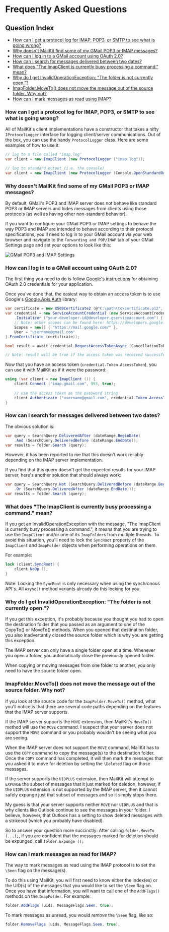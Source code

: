 # Frequently Asked Questions

## Question Index

* [How can I get a protocol log for IMAP, POP3, or SMTP to see what is going wrong?](#ProtocolLog)
* [Why doesn't MailKit find some of my GMail POP3 or IMAP messages?](#GMailHiddenMessages)
* [How can I log in to a GMail account using OAuth 2.0?](#GMailOAuth2)
* [How can I search for messages delivered between two dates?](#SearchBetween2Dates)
* [What does "The ImapClient is currently busy processing a command." mean?](#ImapClientBusy)
* [Why do I get InvalidOperationException: "The folder is not currently open."?](#FolderNotOpenException)
* [ImapFolder.MoveTo() does not move the message out of the source folder. Why not?](#MoveDoesNotMove)
* [How can I mark messages as read using IMAP?](#MarkAsRead)

### <a name="ProtocolLog">How can I get a protocol log for IMAP, POP3, or SMTP to see what is going wrong?</a>

All of MailKit's client implementations have a constructor that takes a nifty `IProtocolLogger`
interface for logging client/server communications. Out of the box, you can use the
handy `ProtocolLogger` class. Here are some examples of how to use it:

```csharp
// log to a file called 'imap.log'
var client = new ImapClient (new ProtocolLogger ("imap.log"));
```

```csharp
// log to standard output (i.e. the console)
var client = new ImapClient (new ProtocolLogger (Console.OpenStandardOutput ()));
```

### <a name="GMailHiddenMessages">Why doesn't MailKit find some of my GMail POP3 or IMAP messages?</a>

By default, GMail's POP3 and IMAP server does not behave like standard POP3 or IMAP servers
and hides messages from clients using those protocols (as well as having other non-standard
behavior).

If you want to configure your GMail POP3 or IMAP settings to behave the way POP3 and IMAP are
intended to behave according to their protocol specifications, you'll need to log in to your
GMail account via your web browser and navigate to the `Forwarding and POP/IMAP` tab of your
GMail Settings page and set your options to look like this:

![GMail POP3 and IMAP Settings](http://content.screencast.com/users/jeff.xamarin/folders/Jing/media/7d50dada-6cb0-4ab1-b117-8600fb5e07d4/00000022.png "GMail POP3 and IMAP Settings")

### <a name="GMailOAuth2">How can I log in to a GMail account using OAuth 2.0?</a>

The first thing you need to do is follow
[Google's instructions](https://developers.google.com/accounts/docs/OAuth2) 
for obtaining OAuth 2.0 credentials for your application.

Once you've done that, the easiest way to obtain an access token is to use Google's 
[Google.Apis.Auth](https://www.nuget.org/packages/Google.Apis.Auth/) library:

```csharp
var certificate = new X509Certificate2 (@"C:\path\to\certificate.p12", "password", X509KeyStorageFlags.Exportable);
var credential = new ServiceAccountCredential (new ServiceAccountCredential
    .Initializer ("your-developer-id@developer.gserviceaccount.com") {
    // Note: other scopes can be found here: https://developers.google.com/gmail/api/auth/scopes
    Scopes = new[] { "https://mail.google.com/" },
    User = "username@gmail.com"
}.FromCertificate (certificate));

bool result = await credential.RequestAccessTokenAsync (CancellationToken.None);

// Note: result will be true if the access token was received successfully
```

Now that you have an access token (`credential.Token.AccessToken`), you can use it with MailKit as if it were
the password:

```csharp
using (var client = new ImapClient ()) {
    client.Connect ("imap.gmail.com", 993, true);
    
    // use the access token as the password string
    client.Authenticate ("username@gmail.com", credential.Token.AccessToken);
}
```

### <a name="SearchBetween2Dates">How can I search for messages delivered between two dates?</a>

The obvious solution is:

```csharp
var query = SearchQuery.DeliveredAfter (dateRange.BeginDate)
    .And (SearchQuery.DeliveredBefore (dateRange.EndDate));
var results = folder.Search (query);
```

However, it has been reported to me that this doesn't work reliably depending on the IMAP server implementation.

If you find that this query doesn't get the expected results for your IMAP server, here's another solution that
should always work:

```csharp
var query = SearchQuery.Not (SearchQuery.DeliveredBefore (dateRange.BeginDate)
    .Or (SearchQuery.DeliveredAfter (dateRange.EndDate)));
var results = folder.Search (query);
```

### <a name="ImapClientBusy">What does "The ImapClient is currently busy processing a command." mean?</a>

If you get an InvalidOperationException with the message, "The ImapClient is currently busy processing a
command.", it means that you are trying to use the `ImapClient` and/or one of its `ImapFolder`s from multiple
threads.
To avoid this situation, you'll need to lock the `SyncRoot` property of the `ImapClient` and `ImapFolder`
objects when performing operations on them.

For example:

```csharp
lock (client.SyncRoot) {
    client.NoOp ();
}
```

Note: Locking the `SyncRoot` is only necessary when using the synchronous API's. All `Async()` method variants
already do this locking for you.

### <a name="FolderNotOpenException">Why do I get InvalidOperationException: "The folder is not currently open."?</a>

If you get this exception, it's probably because you thought you had to open the destination folder that you
passed as an argument to one of the CopyTo() or MoveTo() methods. When you opened that destination folder, you
also inadvertantly closed the source folder which is why you are getting this exception.

The IMAP server can only have a single folder open at a time. Whenever you open a folder, you automatically
close the previously opened folder.

When copying or moving messages from one folder to another, you only need to have the source folder open.

### <a name="MoveDoesNotMove">ImapFolder.MoveTo() does not move the message out of the source folder. Why not?</a>

If you look at the source code for the `ImapFolder.MoveTo()` method, what you'll notice is that
there are several code paths depending on the features that the IMAP server supports.

If the IMAP server supports the `MOVE` extension, then MailKit's `MoveTo()` method will use the
`MOVE` command. I suspect that your server does not support the `MOVE` command or you probably
wouldn't be seeing what you are seeing.

When the IMAP server does not support the `MOVE` command, MailKit has to use the `COPY` command to
copy the message(s) to the destination folder. Once the `COPY` command has completed, it will then
mark the messages that you asked it to move for deletion by setting the `\Deleted` flag on those
messages.

If the server supports the `UIDPLUS` extension, then MailKit will attempt to `EXPUNGE` the subset of
messages that it just marked for deletion, however, if the `UIDPLUS` extension is not supported by the
IMAP server, then it cannot safely expunge just that subset of messages and so it simply stops there.

My guess is that your server supports neither `MOVE` nor `UIDPLUS` and that is why clients like Outlook
continue to see the messages in your folder. I believe, however, that Outlook has a setting to show
deleted messages with a strikeout (which you probably have disabled).

So to answer your question more succinctly: After calling `folder.MoveTo (...);`, if you are confident
that the messages marked for deletion should be expunged, call `folder.Expunge ();`

### <a name="MarkAsRead">How can I mark messages as read for IMAP?</a>

The way to mark messages as read using the IMAP protocol is to set the `\Seen` flag on the message(s).

To do this using MailKit, you will first need to know either the index(es) or the UID(s) of the messages
that you would like to set the `\Seen` flag on. Once you have that information, you will want to call
one of the `AddFlags()` methods on the `ImapFolder`. For example:

```csharp
folder.AddFlags (uids, MessageFlags.Seen, true);
```

To mark messages as unread, you would *remove* the `\Seen` flag, like so:

```csharp
folder.RemoveFlags (uids, MessageFlags.Seen, true);
```
